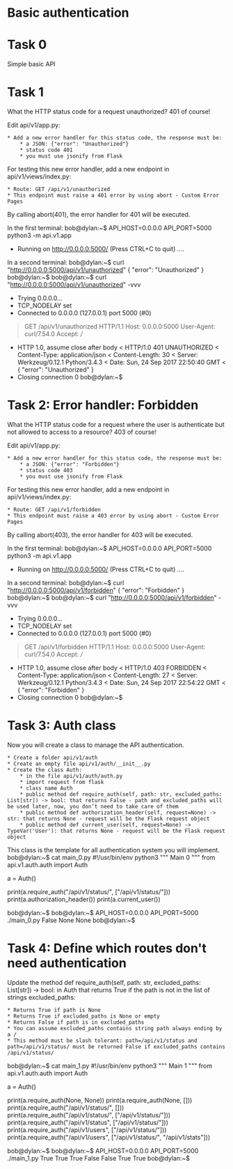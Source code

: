 # Basic authentication

# Task 0
Simple basic API

# Task 1
What the HTTP status code for a request unauthorized? 401 of course!

Edit api/v1/app.py:

	* Add a new error handler for this status code, the response must be:
		* a JSON: {"error": "Unauthorized"}
		* status code 401
		* you must use jsonify from Flask
For testing this new error handler, add a new endpoint in api/v1/views/index.py:

	* Route: GET /api/v1/unauthorized
	* This endpoint must raise a 401 error by using abort - Custom Error Pages
By calling abort(401), the error handler for 401 will be executed.

In the first terminal:
bob@dylan:~$ API_HOST=0.0.0.0 API_PORT=5000 python3 -m api.v1.app
 * Running on http://0.0.0.0:5000/ (Press CTRL+C to quit)
....

In a second terminal:
bob@dylan:~$ curl "http://0.0.0.0:5000/api/v1/unauthorized"
{
  "error": "Unauthorized"
}
bob@dylan:~$
bob@dylan:~$ curl "http://0.0.0.0:5000/api/v1/unauthorized" -vvv
*   Trying 0.0.0.0...
* TCP_NODELAY set
* Connected to 0.0.0.0 (127.0.0.1) port 5000 (#0)
> GET /api/v1/unauthorized HTTP/1.1
> Host: 0.0.0.0:5000
> User-Agent: curl/7.54.0
> Accept: */*
> 
* HTTP 1.0, assume close after body
< HTTP/1.0 401 UNAUTHORIZED
< Content-Type: application/json
< Content-Length: 30
< Server: Werkzeug/0.12.1 Python/3.4.3
< Date: Sun, 24 Sep 2017 22:50:40 GMT
< 
{
  "error": "Unauthorized"
}
* Closing connection 0
bob@dylan:~$

# Task 2: Error handler: Forbidden
What the HTTP status code for a request where the user is authenticate but not allowed to access to a resource? 403 of course!

Edit api/v1/app.py:

	* Add a new error handler for this status code, the response must be:
		* a JSON: {"error": "Forbidden"}
		* status code 403
		* you must use jsonify from Flask
For testing this new error handler, add a new endpoint in api/v1/views/index.py:

	* Route: GET /api/v1/forbidden
	* This endpoint must raise a 403 error by using abort - Custom Error Pages
By calling abort(403), the error handler for 403 will be executed.

In the first terminal:
bob@dylan:~$ API_HOST=0.0.0.0 API_PORT=5000 python3 -m api.v1.app
 * Running on http://0.0.0.0:5000/ (Press CTRL+C to quit)
....

In a second terminal:
bob@dylan:~$ curl "http://0.0.0.0:5000/api/v1/forbidden"
{
  "error": "Forbidden"
}
bob@dylan:~$
bob@dylan:~$ curl "http://0.0.0.0:5000/api/v1/forbidden" -vvv
*   Trying 0.0.0.0...
* TCP_NODELAY set
* Connected to 0.0.0.0 (127.0.0.1) port 5000 (#0)
> GET /api/v1/forbidden HTTP/1.1
> Host: 0.0.0.0:5000
> User-Agent: curl/7.54.0
> Accept: */*
> 
* HTTP 1.0, assume close after body
< HTTP/1.0 403 FORBIDDEN
< Content-Type: application/json
< Content-Length: 27
< Server: Werkzeug/0.12.1 Python/3.4.3
< Date: Sun, 24 Sep 2017 22:54:22 GMT
< 
{
  "error": "Forbidden"
}
* Closing connection 0
bob@dylan:~$

# Task 3: Auth class
Now you will create a class to manage the API authentication.

	* Create a folder api/v1/auth
	* Create an empty file api/v1/auth/__init__.py
	* Create the class Auth:
		* in the file api/v1/auth/auth.py
		* import request from flask
		* class name Auth
		* public method def require_auth(self, path: str, excluded_paths: List[str]) -> bool: that returns False - path and excluded_paths will be used later, now, you don’t need to take care of them
		* public method def authorization_header(self, request=None) -> str: that returns None - request will be the Flask request object
		* public method def current_user(self, request=None) -> TypeVar('User'): that returns None - request will be the Flask request object
This class is the template for all authentication system you will implement.
bob@dylan:~$ cat main_0.py
#!/usr/bin/env python3
""" Main 0
"""
from api.v1.auth.auth import Auth

a = Auth()

print(a.require_auth("/api/v1/status/", ["/api/v1/status/"]))
print(a.authorization_header())
print(a.current_user())

bob@dylan:~$ 
bob@dylan:~$ API_HOST=0.0.0.0 API_PORT=5000 ./main_0.py
False
None
None
bob@dylan:~$

# Task 4: Define which routes don't need authentication
Update the method def require_auth(self, path: str, excluded_paths: List[str]) -> bool: in Auth that returns True if the path is not in the list of strings excluded_paths:

	* Returns True if path is None
	* Returns True if excluded_paths is None or empty
	* Returns False if path is in excluded_paths
	* You can assume excluded_paths contains string path always ending by a /
	* This method must be slash tolerant: path=/api/v1/status and path=/api/v1/status/ must be returned False if excluded_paths contains /api/v1/status/

bob@dylan:~$ cat main_1.py
#!/usr/bin/env python3
""" Main 1
"""
from api.v1.auth.auth import Auth

a = Auth()

print(a.require_auth(None, None))
print(a.require_auth(None, []))
print(a.require_auth("/api/v1/status/", []))
print(a.require_auth("/api/v1/status/", ["/api/v1/status/"]))
print(a.require_auth("/api/v1/status", ["/api/v1/status/"]))
print(a.require_auth("/api/v1/users", ["/api/v1/status/"]))
print(a.require_auth("/api/v1/users", ["/api/v1/status/", "/api/v1/stats"]))

bob@dylan:~$
bob@dylan:~$ API_HOST=0.0.0.0 API_PORT=5000 ./main_1.py
True
True
True
False
False
True
True
bob@dylan:~$


